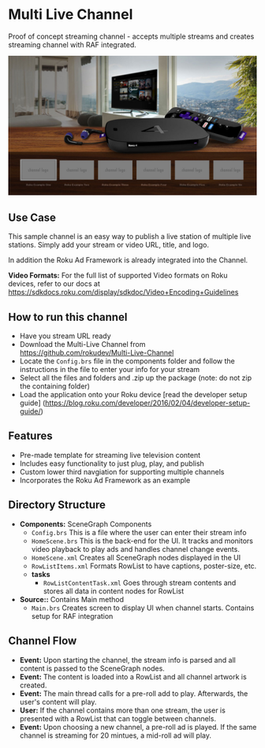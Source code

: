 # Multi Live Channel
Proof of concept streaming channel - accepts multiple streams and creates streaming channel with RAF integrated.

![Sample Multi Station Channel Screen Shot](/images/multi-live-channel-screenshot.jpg)

## Use Case

This sample channel is an easy way to publish a live station of multiple live stations. Simply add your stream or video URL, title, and logo.

In addition the Roku Ad Framework is already integrated into the Channel.

**Video Formats:** For the full list of supported Video formats on Roku devices, refer to our docs at https://sdkdocs.roku.com/display/sdkdoc/Video+Encoding+Guidelines

## How to run this channel

* Have you stream URL ready
* Download the Multi-Live Channel from https://github.com/rokudev/Multi-Live-Channel
* Locate the `Config.brs` file in the components folder and follow the instructions in the file to enter your info for your stream
* Select all the files and folders and .zip up the package (note: do not zip the containing folder)
* Load the application onto your Roku device [read the developer setup guide] (https://blog.roku.com/developer/2016/02/04/developer-setup-guide/)

## Features

* Pre-made template for streaming live television content
* Includes easy functionality to just plug, play, and publish
* Custom lower third navgiation for supporting multiple channels
* Incorporates the Roku Ad Framework as an example

## Directory Structure
* **Components:** SceneGraph Components
  * `Config.brs` This is a file where the user can enter their stream info
  * `HomeScene.brs` This is the back-end for the UI. It tracks and monitors video playback to play ads and handles channel change events.
  * `HomeScene.xml` Creates all SceneGraph nodes displayed in the UI
  * `RowListItems.xml` Formats RowList to have captions, poster-size, etc.
  * **tasks**
    * `RowListContentTask.xml` Goes through stream contents and stores all data in content nodes for RowList
* **Source::** Contains Main method
  * `Main.brs` Creates screen to display UI when channel starts. Contains setup for RAF integration

## Channel Flow
* **Event:** Upon starting the channel, the stream info is parsed and all content is passed to the SceneGraph nodes.
* **Event:** The content is loaded into a RowList and all channel artwork is created.
* **Event:** The main thread calls for a pre-roll add to play. Afterwards, the user's content will play.
* **User:** If the channel contains more than one stream, the user is presented with a RowList that can toggle between channels.
* **Event:** Upon choosing a new channel, a pre-roll ad is played. If the same channel is streaming for 20 mintues, a mid-roll ad will play.
